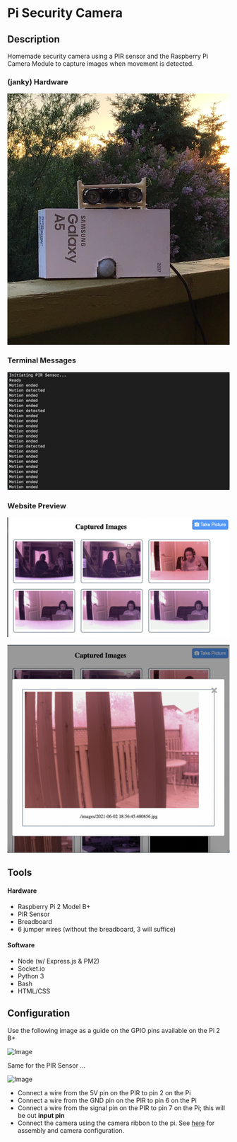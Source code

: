 # Pi Security Camera

## Description

Homemade security camera using a PIR sensor and the Raspberry Pi Camera Module to capture images when movement is detected.

### (janky) Hardware

![Image](./assets/pi-camera.png)

### Terminal Messages

![Image](./assets/terminal.png)

### Website Preview

![Image](./assets/web-preview01.png)

![Image](./assets/web-preview02.png)

## Tools

#### Hardware

- Raspberry Pi 2 Model B+
- PIR Sensor
- Breadboard
- 6 jumper wires (without the breadboard, 3 will suffice)

#### Software

- Node (w/ Express.js & PM2)
- Socket.io
- Python 3
- Bash
- HTML/CSS

## Configuration

Use the following image as a guide on the GPIO pins available on the Pi 2 B+

![Image](https://www.bigmessowires.com/wp-content/uploads/2018/05/Raspberry-GPIO.jpg)

Same for the PIR Sensor ...

![Image](https://cdn-learn.adafruit.com/assets/assets/000/013/829/medium800/proximity_PIRbackLabeled.jpg?1390935476)

- Connect a wire from the 5V pin on the PIR to pin 2 on the Pi
- Connect a wire from the GND pin on the PIR to pin 6 on the Pi
- Connect a wire from the signal pin on the PIR to pin 7 on the Pi; this will be out **input pin**
- Connect the camera using the camera ribbon to the pi. See [here](https://projects.raspberrypi.org/en/projects/getting-started-with-picamera/2) for assembly and camera configuration.
